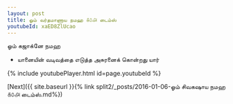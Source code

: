 ```yaml
---
layout: post
title: ஓம் வர்தமாணாய நமஹ ௧௦௮ டைம்ஸ்
youtubeId: xaED8ZlUcao
---
```

 
 
 ஓம் கஜாக்னே நமஹ  
 
 -  யானையின் வடிவத்தை எடுத்த அசுரனைக் கொன்றது யார் 
 
  
 
  
 
 
 
 
 
 


{% include youtubePlayer.html id=page.youtubeId %}
 
[Next]({{ site.baseurl }}{% link  split2/_posts/2016-01-06-ஓம் சிவகஷாய நமஹ ௧௦௮ டைம்ஸ்.md%})
 
